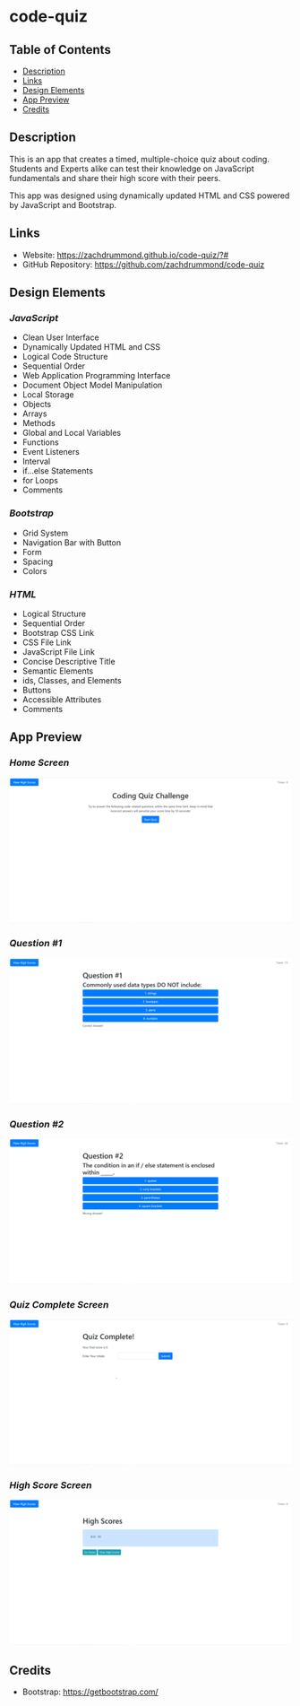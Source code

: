 # code-quiz

## Table of Contents
* [Description](#Description)
* [Links](#Links)
* [Design Elements](#Design-Elements)
* [App Preview](#App-Preview)
* [Credits](#Credits)

## Description
This is an app that creates a timed, multiple-choice quiz about coding. Students and Experts alike can test their knowledge on JavaScript fundamentals and share their high score with their peers.

This app was designed using dynamically updated HTML and CSS powered by JavaScript and Bootstrap.

## Links
* Website: https://zachdrummond.github.io/code-quiz/?#
* GitHub Repository: https://github.com/zachdrummond/code-quiz

## Design Elements
### *JavaScript*
* Clean User Interface
* Dynamically Updated HTML and CSS
* Logical Code Structure
* Sequential Order
* Web Application Programming Interface
* Document Object Model Manipulation
* Local Storage
* Objects
* Arrays
* Methods
* Global and Local Variables
* Functions
* Event Listeners
* Interval
* if...else Statements
* for Loops
* Comments

### *Bootstrap*
* Grid System
* Navigation Bar with Button
* Form
* Spacing
* Colors

### *HTML*
* Logical Structure
* Sequential Order
* Bootstrap CSS Link
* CSS File Link
* JavaScript File Link
* Concise Descriptive Title
* Semantic Elements
* ids, Classes, and Elements
* Buttons
* Accessible Attributes
* Comments

## App Preview
### *Home Screen*
![Screenshot](images/codeQuiz1.png)

### *Question #1*
![Screenshot](images/codeQuiz2.png)

### *Question #2*
![Screenshot](images/codeQuiz3.png)

### *Quiz Complete Screen*
![Screenshot](images/codeQuiz4.png)

### *High Score Screen*
![Screenshot](images/codeQuiz5.png)

## Credits
* Bootstrap: https://getbootstrap.com/